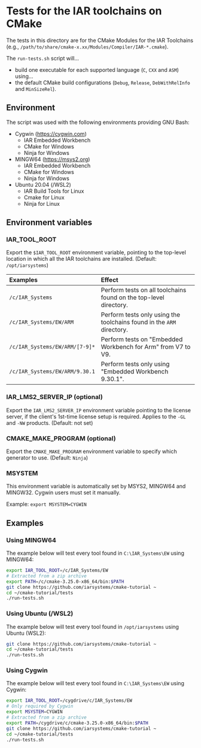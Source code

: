 # Tests for the IAR toolchains on CMake
The tests in this directory are for the CMake Modules for the IAR Toolchains (e.g., `/path/to/share/cmake-x.xx/Modules/Compiler/IAR-*.cmake`).

The `run-tests.sh` script will...
- build one executable for each supported language (`C`, `CXX` and `ASM`) using...
- the default CMake build configurations (`Debug`, `Release`, `DebWithRelInfo` and `MinSizeRel`).

## Environment
The script was used with the following environments providing GNU Bash:

- Cygwin (https://cygwin.com)
  - IAR Embedded Workbench
  - CMake for Windows
  - Ninja for Windows
- MINGW64 (https://msys2.org)
  - IAR Embedded Workbench
  - CMake for Windows
  - Ninja for Windows
- Ubuntu 20.04 (/WSL2)
  - IAR Build Tools for Linux
  - Cmake for Linux
  - Ninja for Linux

## Environment variables
### IAR_TOOL_ROOT
Export the `$IAR_TOOL_ROOT` environment variable, pointing to the top-level location in which all the IAR toolchains are installed. (Default: `/opt/iarsystems`)

| Examples                       | Effect                                                                |
| :----------------------------  | :-------------------------------------------------------------------- |
| `/c/IAR_Systems`               | Perform tests on all toolchains found on the top-level directory.     |
| `/c/IAR_Systems/EW/ARM`        | Perform tests only using the toolchains found in the `ARM` directory. |
| `/c/IAR_Systems/EW/ARM/[7-9]*` | Perform tests on "Embedded Workbench for Arm" from V7 to V9.          |
| `/c/IAR_Systems/EW/ARM/9.30.1` | Perform tests only using "Embedded Workbench 9.30.1".                 |

### IAR_LMS2_SERVER_IP (optional)
Export the `IAR_LMS2_SERVER_IP` environment variable pointing to the license server, if the client's 1st-time license setup is required. Applies to the `-GL` and `-NW` products. (Default: not set)

### CMAKE_MAKE_PROGRAM (optional)
Export the `CMAKE_MAKE_PROGRAM` environment variable to specify which generator to use. (Default: `Ninja`)

### MSYSTEM
This environment variable is automatically set by MSYS2, MINGW64 and MINGW32. Cygwin users must set it manually.

Example: `export MSYSTEM=CYGWIN`

## Examples

### Using __MINGW64__
The example below will test every tool found in `C:\IAR_Systems\EW` using MINGW64:
```bash
export IAR_TOOL_ROOT=/c/IAR_Systems/EW
# Extracted from a zip archive
export PATH=/c/cmake-3.25.0-x86_64/bin:$PATH
git clone https://github.com/iarsystems/cmake-tutorial ~
cd ~/cmake-tutorial/tests
./run-tests.sh
```

### Using __Ubuntu (/WSL2)__
The example below will test every tool found in `/opt/iarsystems` using Ubuntu (WSL2):
```bash
git clone https://github.com/iarsystems/cmake-tutorial ~
cd ~/cmake-tutorial/tests
./run-tests.sh
```

### Using __Cygwin__
The example below will test every tool found in `C:\IAR_Systems\EW` using Cygwin:
```bash
export IAR_TOOL_ROOT=/cygdrive/c/IAR_Systems/EW
# Only required by Cygwin
export MSYSTEM=CYGWIN
# Extracted from a zip archive
export PATH=/cygdrive/c/cmake-3.25.0-x86_64/bin:$PATH
git clone https://github.com/iarsystems/cmake-tutorial ~
cd ~/cmake-tutorial/tests
./run-tests.sh
```
